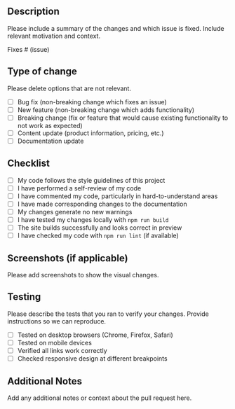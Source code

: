 ## Description

Please include a summary of the changes and which issue is fixed. Include relevant motivation and context.

Fixes # (issue)

## Type of change

Please delete options that are not relevant.

- [ ] Bug fix (non-breaking change which fixes an issue)
- [ ] New feature (non-breaking change which adds functionality)
- [ ] Breaking change (fix or feature that would cause existing functionality to not work as expected)
- [ ] Content update (product information, pricing, etc.)
- [ ] Documentation update

## Checklist

- [ ] My code follows the style guidelines of this project
- [ ] I have performed a self-review of my code
- [ ] I have commented my code, particularly in hard-to-understand areas
- [ ] I have made corresponding changes to the documentation
- [ ] My changes generate no new warnings
- [ ] I have tested my changes locally with `npm run build`
- [ ] The site builds successfully and looks correct in preview
- [ ] I have checked my code with `npm run lint` (if available)

## Screenshots (if applicable)

Please add screenshots to show the visual changes.

## Testing

Please describe the tests that you ran to verify your changes. Provide instructions so we can reproduce.

- [ ] Tested on desktop browsers (Chrome, Firefox, Safari)
- [ ] Tested on mobile devices
- [ ] Verified all links work correctly
- [ ] Checked responsive design at different breakpoints

## Additional Notes

Add any additional notes or context about the pull request here.